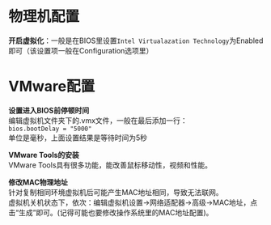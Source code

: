 # 物理机配置  
  
**开启虚拟化**：一般是在BIOS里设置`Intel Virtualazation Technology`为Enabled即可（该设置项一般在Configuration选项里）	
	
# VMware配置  
  
**设置进入BIOS前停顿时间**	 
编辑虚拟机文件夹下的.vmx文件，一般在最后添加一行：  
`bios.bootDelay = "5000"`  
单位是毫秒，上面设置结果是等待时间为5秒  
  
**VMware Tools的安装**  
VMware Tools具有很多功能，能改善鼠标移动性，视频和性能。  
  
**修改MAC物理地址**  
针对复制相同环境虚拟机后可能产生MAC地址相同，导致无法联网。  
虚拟机关机状态下，依次：编辑虚拟机设置->网络适配器->高级->MAC地址，点击“生成”即可。(记得可能也要修改操作系统里的MAC地址配置)。  